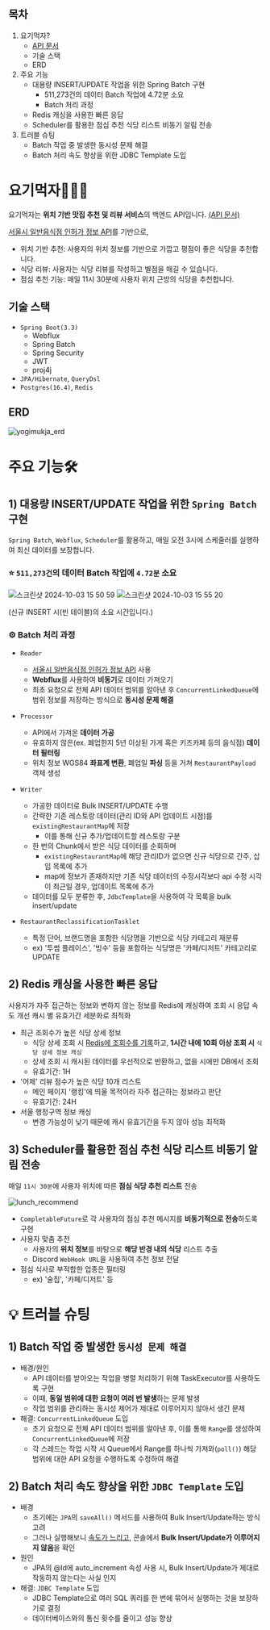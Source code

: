 ## 목차
1. 요기먹자?
   * [API 문서](https://documenter.getpostman.com/view/31325959/2sAXxLCEcn)
   * 기술 스택
   * ERD
2. 주요 기능
   * 대용량 INSERT/UPDATE 작업을 위한 Spring Batch 구현
     * 511,273건의 데이터 Batch 작업에 4.72분 소요
     * Batch 처리 과정
   * Redis 캐싱을 사용한 빠른 응답
   * Scheduler를 활용한 점심 추천 식당 리스트 비동기 알림 전송
3. 트러블 슈팅
   * Batch 작업 중 발생한 동시성 문제 해결
   * Batch 처리 속도 향상을 위한 JDBC Template 도입


# 요기먹자🍜🍣🥗
요기먹자는 **위치 기반 맛집 추천 및 리뷰 서비스**의 백엔드 API입니다.
[(API 문서)](https://documenter.getpostman.com/view/31325959/2sAXxLCEcn)

[서울시 일반음식점 인허가 정보 API](https://data.seoul.go.kr/dataList/OA-16094/S/1/datasetView.do)를 기반으로,
* 위치 기반 추천: 사용자의 위치 정보를 기반으로 가깝고 평점이 좋은 식당을 추천합니다.
* 식당 리뷰: 사용자는 식당 리뷰를 작성하고 별점을 매길 수 있습니다.
* 점심 추천 기능: 매일 11시 30분에 사용자 위치 근방의 식당을 추천합니다.


## 기술 스택
* `Spring Boot(3.3)`
  * Webflux
  * Spring Batch
  * Spring Security
  * JWT
  * proj4j
* `JPA/Hibernate`, `QueryDsl`
* `Postgres(16.4)`, `Redis`

## ERD
![yogimukja_erd](https://github.com/user-attachments/assets/0794f9b5-4cc9-4425-ab8f-08f75cf5890c)

# 주요 기능🛠️
## 1) 대용량 INSERT/UPDATE 작업을 위한 `Spring Batch` 구현
`Spring Batch`, `Webflux`, `Scheduler`를 활용하고, 매일 오전 3시에 스케줄러를 실행하여 최신 데이터를 보장합니다.

### ⭐️ `511,273건`의 데이터 Batch 작업에 `4.72분` 소요
![스크린샷 2024-10-03 15 50 59](https://github.com/user-attachments/assets/f2bb9837-8175-4541-924a-b8d93fbb5cb0)
![스크린샷 2024-10-03 15 55 20](https://github.com/user-attachments/assets/2c5a48ed-34b6-4055-8ef5-4c716d729038)

(신규 INSERT 시(빈 테이블)의 소요 시간입니다.)

### ⚙️ Batch 처리 과정
   - `Reader`
     - [서울시 일반음식점 인허가 정보 API](https://data.seoul.go.kr/dataList/OA-16094/S/1/datasetView.do) 사용
     - **Webflux**를 사용하여 **비동기**로 데이터 가져오기
     - 최초 요청으로 전체 API 데이터 범위를 알아낸 후 `ConcurrentLinkedQueue`에 범위 정보를 저장하는 방식으로 **동시성 문제 해결**     
     

   - `Processor`
     - API에서 가져온 **데이터 가공**
     - 유효하지 않은(ex. 폐업한지 5년 이상된 가게 혹은 키즈카페 등의 음식점) **데이터 필터링**
     - 위치 정보 WGS84 **좌표계 변환**, 폐업일 **파싱** 등을 거쳐 `RestaurantPayload` 객체 생성 
     

   - `Writer`
     - 가공한 데이터로 Bulk INSERT/UPDATE 수행
     - 간략한 기존 레스토랑 데이터(관리 ID와 API 업데이트 시점)를 `existingRestaurantMap`에 저장
       - 이를 통해 신규 추가/업데이트할 레스토랑 구분
     - 한 번의 Chunk에서 받은 식당 데이터를 순회하며
       - `existingRestaurantMap`에 해당 관리ID가 없으면 신규 식당으로 간주, 삽입 목록에 추가
       - map에 정보가 존재하지만 기존 식당 데이터의 수정시각보다 api 수정 시각이 최근일 경우, 업데이트 목록에 추가
     - 데이터를 모두 분류한 후, `JdbcTemplate`을 사용하여 각 목록을 bulk insert/update
     

   - `RestaurantReclassificationTasklet`
     - 특정 단어, 브랜드명을 포함한 식당명을 기반으로 식당 카테고리 재분류
     - ex) '투썸 플레이스', '빙수' 등을 포함하는 식당명은 '카페/디저트' 카테고리로 UPDATE

## 2) Redis 캐싱을 사용한 빠른 응답
사용자가 자주 접근하는 정보와 변하지 않는 정보를 Redis에 캐싱하여 조회 시 응답 속도 개선 
캐시 별 유효기간 세분화로 최적화 

* 최근 조회수가 높은 식당 상세 정보
  * 식당 상세 조회 시 <u>Redis에 조회수를 기록</u>하고, **1시간 내에 10회 이상 조회 시** `식당 상세 정보 캐싱`
  * 상세 조회 시 캐시된 데이터를 우선적으로 반환하고, 없을 시에만 DB에서 조회 
  * 유효기간: 1H
* '어제' 리뷰 점수가 높은 식당 10개 리스트
  * 메인 페이지 '랭킹'에 띄울 목적이라 자주 접근하는 정보라고 판단 
  * 유효기간: 24H
* 서울 행정구역 정보 캐싱 
  * 변경 가능성이 낮기 때문에 캐시 유효기간을 두지 않아 성능 최적화 

## 3) Scheduler를 활용한 점심 추천 식당 리스트 비동기 알림 전송
매일 `11시 30분`에 사용자 위치에 따른 **점심 식당 추천 리스트** 전송     

![lunch_recommend](https://github.com/user-attachments/assets/50a88573-8758-4374-82f3-90b8e50aa308)


* `CompletableFuture`로 각 사용자의 점심 추천 메시지를 **비동기적으로 전송**하도록 구현 
* 사용자 맞춤 추천
  * 사용자의 **위치 정보**를 바탕으로 **해당 반경 내의 식당** 리스트 추출
  * Discord `WebHook URL`을 사용하여 추천 정보 전달
* 점심 식사로 부적합한 업종은 필터링
  * ex) '술집', '카페/디저트' 등

# 💡 트러블 슈팅
## 1) Batch 작업 중 발생한 `동시성 문제 해결`
   * 배경/원인
     * API 데이터를 받아오는 작업을 병렬 처리하기 위해 TaskExecutor를 사용하도록 구현
     * 이때, **동일 범위에 대한 요청이 여러 번 발생**하는 문제 발생
     * 작업 범위를 관리하는 동시성 제어가 제대로 이루어지지 않아서 생긴 문제
   * 해결: `ConcurrentLinkedQueue` 도입
     * 초기 요청으로 전체 API 데이터 범위를 알아낸 후, 이를 통해 `Range`를 생성하여 `ConcurrentLinkedQueue`에 저장
     * 각 스레드는 작업 시작 시 Queue에서 Range를 하나씩 가져와(`poll()`) 해당 범위에 대한 API 요청을 수행하도록 수정하여 해결

## 2) Batch 처리 속도 향상을 위한 `JDBC Template` 도입

  * 배경
    * 초기에는 `JPA`의 `saveAll()` 메서드를 사용하여 Bulk Insert/Update하는 방식 고려
    * 그러나 실행해보니 <u>속도가 느리고</u>, 콘솔에서 **Bulk Insert/Update가 이루어지지 않음**을 확인
  * 원인
    * JPA의 @Id에 auto_increment 속성 사용 시, Bulk Insert/Update가 제대로 작동하지 않는다는 사실 인지
  * 해결: `JDBC Template` 도입
    * JDBC Template으로 여러 SQL 쿼리를 한 번에 묶어서 실행하는 것을 보장하기로 결정
    * 데이터베이스와의 통신 횟수를 줄이고 성능 향상